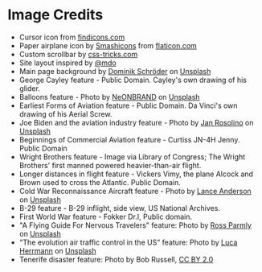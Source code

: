 # Image Credits
* Cursor icon from [findicons.com](https://findicons.com)
* Paper airplane icon by [Smashicons](https://www.smashicons.com) from [flaticon.com](https://www.flaticon.com/)
* Custom scrollbar by [css-tricks.com](https://css-tricks.com)
* Site layout inspired by [@mdo](https://twitter.com/mdo)
* Main page background by [Dominik Schröder](https://unsplash.com/@wirhabenzeit?utm_source=unsplash&amp;utm_medium=referral&amp;utm_content=creditCopyText) on [Unsplash](https://unsplash.com/s/photos/sky?utm_source=unsplash&amp;utm_medium=referral&amp;utm_content=creditCopyText)
* George Cayley feature - Public Domain. Cayley's own drawing of his glider. 
* Balloons feature - Photo by <a href="https://unsplash.com/@neonbrand?utm_source=unsplash&amp;utm_medium=referral&amp;utm_content=creditCopyText">NeONBRAND</a> on <a href="https://unsplash.com/s/photos/hot-air-balloon?utm_source=unsplash&amp;utm_medium=referral&amp;utm_content=creditCopyText">Unsplash</a>
* Earliest Forms of Aviation feature - Public Domain. Da Vinci's own drawing of his Aerial Screw. 
* Joe Biden and the aviation industry feature - Photo by <a href="https://unsplash.com/@janrosolino?utm_source=unsplash&amp;utm_medium=referral&amp;utm_content=creditCopyText">Jan Rosolino</a> on <a href="https://unsplash.com/@janrosolino?utm_source=unsplash&amp;utm_medium=referral&amp;utm_content=creditCopyText">Unsplash</a>
* Beginnings of Commercial Aviation feature - Curtiss JN-4H Jenny. Public Domain
* Wright Brothers feature - Image via Library of Congress; The Wright Brothers' first manned powered heavier-than-air flight. 
* Longer distances in flight feature - Vickers Vimy, the plane Alcock and Brown used to cross the Atlantic. Public Domain. 
* Cold War Reconnaissance Aircraft feature - <span>Photo by <a href="https://unsplash.com/@lanceanderson?utm_source=unsplash&amp;utm_medium=referral&amp;utm_content=creditCopyText">Lance Anderson</a> on <a href="https://unsplash.com/s/photos/sr-71?utm_source=unsplash&amp;utm_medium=referral&amp;utm_content=creditCopyText">Unsplash</a></span>
* B-29 feature - B-29 inflight, side view, US National Archives.
* First World War feature - Fokker Dr.I, Public domain. 
* "A Flying Guide For Nervous Travelers" feature: Photo by <a href="https://unsplash.com/@rparmly?utm_source=unsplash&utm_medium=referral&utm_content=creditCopyText">Ross Parmly</a> on <a href="https://unsplash.com/s/photos/ariplane-wing?utm_source=unsplash&utm_medium=referral&utm_content=creditCopyText">Unsplash</a>
* "The evolution air traffic control in the US" feature: Photo by <a href="https://unsplash.com/@lucaher?utm_source=unsplash&utm_medium=referral&utm_content=creditCopyText">Luca Herrmann</a> on <a href="https://unsplash.com/s/photos/airport-tower?utm_source=unsplash&utm_medium=referral&utm_content=creditCopyText">Unsplash</a>
* Tenerife disaster feature: Photo by Bob Russell, [CC BY 2.0](https://creativecommons.org/licenses/by/2.0/deed.en)
  